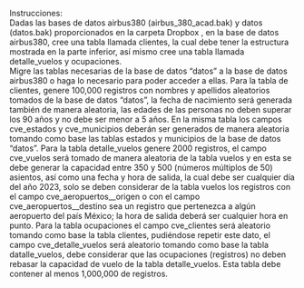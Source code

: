 Instrucciones:  
Dadas las bases de datos airbus380 (airbus_380_acad.bak) y datos (datos.bak) proporcionados en la carpeta Dropbox , en 
la base de datos airbus380, cree una tabla llamada clientes, la cual debe tener la estructura mostrada en la parte inferior, 
así mismo cree una tabla llamada detalle_vuelos y ocupaciones.   
Migre las tablas necesarias de la base de datos “datos” a la base de datos airbus380 o haga lo necesario para poder acceder 
a ellas. 
Para la tabla de clientes, genere 100,000 registros con nombres y apellidos aleatorios tomados de la base de datos “datos”, 
la fecha de nacimiento será generada también de manera aleatoria, las edades de las personas no deben superar los 90 
años y no debe ser menor a 5 años. En la misma tabla los campos cve_estados y cve_municipios deberán ser generados 
de manera aleatoria tomando como base las tablas estados y municipios de la base de datos “datos”. 
Para la tabla detalle_vuelos genere 2000 registros, el campo cve_vuelos será tomado de manera aleatoria de la tabla 
vuelos y en esta se debe generar la capacidad entre 350 y 500 (números múltiplos de 50) asientos, así como una fecha y 
hora de salida, la cual debe ser cualquier día del año 2023, solo se deben considerar de la tabla vuelos los registros con el 
campo cve_aeropuertos__origen o con el campo cve_aeropuertos__destino sea un registro que pertenezca a algún 
aeropuerto del país México; la hora de salida deberá ser cualquier hora en punto. 
Para la tabla ocupaciones el campo cve_clientes será aleatorio tomando como base la tabla clientes, pudiéndose repetir 
este dato, el campo cve_detalle_vuelos será aleatorio tomando como base la tabla datalle_vuelos, debe considerar que 
las ocupaciones (registros) no deben rebasar la capacidad de vuelo de la tabla detalle_vuelos. Esta tabla debe contener al 
menos 1,000,000 de registros.